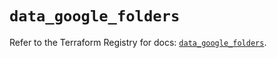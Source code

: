 # `data_google_folders`

Refer to the Terraform Registry for docs: [`data_google_folders`](https://registry.terraform.io/providers/hashicorp/google/6.38.0/docs/data-sources/folders).
